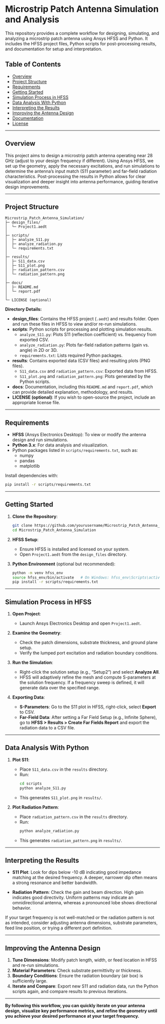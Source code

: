 # Microstrip Patch Antenna Simulation and Analysis

This repository provides a complete workflow for designing, simulating, and analyzing a microstrip patch antenna using Ansys HFSS and Python. It includes the HFSS project files, Python scripts for post-processing results, and documentation for setup and interpretation.

## Table of Contents

- [Overview](#overview)
- [Project Structure](#project-structure)
- [Requirements](#requirements)
- [Getting Started](#getting-started)
- [Simulation Process in HFSS](#simulation-process-in-hfss)
- [Data Analysis With Python](#data-analysis-with-python)
- [Interpreting the Results](#interpreting-the-results)
- [Improving the Antenna Design](#improving-the-antenna-design)
- [Documentation](#documentation)
- [License](#license)

---

## Overview

This project aims to design a microstrip patch antenna operating near 28 GHz (adjust to your design frequency if different). Using Ansys HFSS, we set up the geometry, apply the necessary excitations, and run simulations to determine the antenna’s input match (S11 parameter) and far-field radiation characteristics. Post-processing the results in Python allows for clear visualization and deeper insight into antenna performance, guiding iterative design improvements.

---

## Project Structure

```
Microstrip_Patch_Antenna_Simulation/
├─ design_files/
│  └─ Project1.aedt
│
├─ scripts/
│  ├─ analyze_S11.py
│  ├─ analyze_radiation.py
│  └─ requirements.txt
│
├─ results/
│  ├─ S11_data.csv
│  ├─ S11_plot.png
│  ├─ radiation_pattern.csv
│  └─ radiation_pattern.png
│
├─ docs/
│  ├─ README.md
│  └─ report.pdf
│
└─ LICENSE (optional)
```

**Directory Details:**

- **design_files**: Contains the HFSS project (`.aedt`) and results folder. Open and run these files in HFSS to view and/or re-run simulations.
- **scripts**: Python scripts for processing and plotting simulation results.
  - `analyze_S11.py`: Plots S11 (reflection coefficient) vs. frequency from exported CSV.
  - `analyze_radiation.py`: Plots far-field radiation patterns (gain vs. angle) in 2D or 3D.
  - `requirements.txt`: Lists required Python packages.
- **results**: Contains exported data (CSV files) and resulting plots (PNG files).
  - `S11_data.csv` and `radiation_pattern.csv`: Exported data from HFSS.
  - `S11_plot.png` and `radiation_pattern.png`: Plots generated by the Python scripts.
- **docs**: Documentation, including this `README.md` and `report.pdf`, which can provide detailed explanation, methodology, and results.
- **LICENSE (optional)**: If you wish to open-source the project, include an appropriate license file.

---

## Requirements

- **HFSS** (Ansys Electronics Desktop): To view or modify the antenna design and run simulations.
- **Python 3.x**: For data analysis and visualization.
- Python packages listed in `scripts/requirements.txt`, such as:
  - numpy
  - pandas
  - matplotlib

Install dependencies with:
```bash
pip install -r scripts/requirements.txt
```

---

## Getting Started

1. **Clone the Repository**:
   ```bash
   git clone https://github.com/yourusername/Microstrip_Patch_Antenna_Simulation.git
   cd Microstrip_Patch_Antenna_Simulation
   ```

2. **HFSS Setup**:
   - Ensure HFSS is installed and licensed on your system.
   - Open `Project1.aedt` from the `design_files` directory.

3. **Python Environment** (optional but recommended):
   ```bash
   python -m venv hfss_env
   source hfss_env/bin/activate   # On Windows: hfss_env\Scripts\activate
   pip install -r scripts/requirements.txt
   ```

---

## Simulation Process in HFSS

1. **Open Project**:
   - Launch Ansys Electronics Desktop and open `Project1.aedt`.

2. **Examine the Geometry**:
   - Check the patch dimensions, substrate thickness, and ground plane setup.
   - Verify the lumped port excitation and radiation boundary conditions.

3. **Run the Simulation**:
   - Right-click the solution setup (e.g., “Setup2”) and select **Analyze All**.
   - HFSS will adaptively refine the mesh and compute S-parameters at the solution frequency. If a frequency sweep is defined, it will generate data over the specified range.

4. **Exporting Data**:
   - **S-Parameters**: Go to the S11 plot in HFSS, right-click, select **Export** to CSV.
   - **Far-Field Data**: After setting a Far Field Setup (e.g., Infinite Sphere), go to **HFSS > Results > Create Far Fields Report** and export the radiation data to a CSV file.

---

## Data Analysis With Python

1. **Plot S11**:
   - Place `S11_data.csv` in the `results` directory.
   - Run:
     ```bash
     cd scripts
     python analyze_S11.py
     ```
   - This generates `S11_plot.png` in `results/`.

2. **Plot Radiation Pattern**:
   - Place `radiation_pattern.csv` in the `results` directory.
   - Run:
     ```bash
     python analyze_radiation.py
     ```
   - This generates `radiation_pattern.png` in `results/`.

---

## Interpreting the Results

- **S11 Plot**: Look for dips below -10 dB indicating good impedance matching at the desired frequency. A deeper, narrower dip often means a strong resonance and better bandwidth.

- **Radiation Pattern**: Check the gain and beam direction. High gain indicates good directivity. Uniform patterns may indicate an omnidirectional antenna, whereas a pronounced lobe shows directional behavior.

If your target frequency is not well-matched or the radiation pattern is not as intended, consider adjusting antenna dimensions, substrate parameters, feed line position, or trying a different port definition.

---

## Improving the Antenna Design

1. **Tune Dimensions**: Modify patch length, width, or feed location in HFSS and re-run simulations.
2. **Material Parameters**: Check substrate permittivity or thickness.
3. **Boundary Conditions**: Ensure the radiation boundary (air box) is sufficiently large.
4. **Iterate and Compare**: Export new S11 and radiation data, run the Python scripts again, and compare results to previous iterations.

---

**By following this workflow, you can quickly iterate on your antenna design, visualize key performance metrics, and refine the geometry until you achieve your desired performance at your target frequency.**
